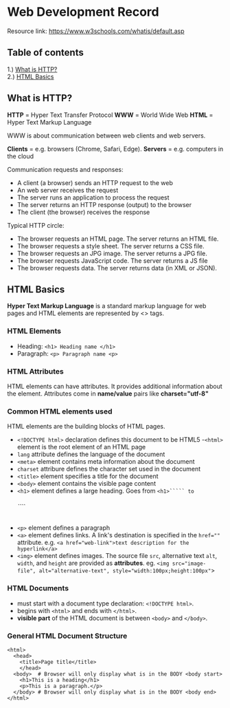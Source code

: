 # Web Development Record
Resource link: https://www.w3schools.com/whatis/default.asp

## Table of contents
1.) [What is HTTP?](##http)\
2.) [HTML Basics](##html)



## <a name="http"> What is HTTP? </a>
**HTTP** = Hyper Text Transfer Protocol
**WWW** = World Wide Web
**HTML** = Hyper Text Markup Language

WWW is about communication between web clients and web servers.

**Clients** = e.g. browsers (Chrome, Safari, Edge).
**Servers** = e.g. computers in the cloud

Communication requests and responses:
- A client (a browser) sends an HTTP request to the web
- An web server receives the request
- The server runs an application to process the request
- The server returns an HTTP response (output) to the browser
- The client (the browser) receives the response

Typical HTTP circle:
- The browser requests an HTML page. The server returns an HTML file.
- The browser requests a style sheet. The server returns a CSS file.
- The browser requests an JPG image. The server returns a JPG file.
- The browser requests JavaScript code. The server returns a JS file
- The browser requests data. The server returns data (in XML or JSON).


## <a name="html"> HTML Basics </a>
**Hyper Text Markup Language** is a standard markup language for web pages and HTML elements are represented by <> tags.

### HTML Elements
- Heading: ````<h1> Heading name </h1>````
- Paragraph: ````<p> Paragraph name <p>````

### HTML Attributes
HTML elements can have attributes. It provides additional information about the element. Attributes come in **name/value** pairs like **charset="utf-8"**

### Common HTML elements used
HTML elements are the building blocks of HTML pages.

- ````<!DOCTYPE html>```` declaration defines this document to be HTML5
-````<html>```` element is the root element of an HTML page
- ````lang```` attribute  defines the language of the document
- ````<meta>```` element contains meta information about the document
- ````charset```` attribure defines the character set used in the document
- ````<title>```` element specifies a title for the document
- ````<body>```` element contains the visible page content
- ````<h1>```` element defines a large heading. Goes from ````<h1>````` to ````<h6>````
- ````<p>```` element defines a paragraph
- ````<a>```` element defines links. A link's destination is specified in the ````href=""```` attribute. e.g. ````<a href="web-link">text description for the hyperlink</a>````
- ````<img>```` element defines images. The source file ````src````, alternative text ````alt````, ````width````, and ````height```` are provided as **attributes**. eg. ````<img src="image-file", alt="alternative-text", style="width:100px;height:100px"````>

### HTML Documents
- must start with a document type declaration: ````<!DOCTYPE html>````.
- begins with ````<html>```` and ends with ````</html>````.
- **visible part** of the HTML document is between ````<body>```` and ````</body>````.

### General HTML Document Structure
````
<html>
  <head>
    <title>Page title</title>
    </head>
  <body>  # Browser will only display what is in the BODY <body start>
    <h1>This is a heading</h1>
    <p>This is a paragraph.</p>
  </body> # Browser will only display what is in the BODY <body end>
</html>
````
